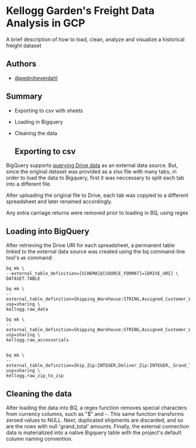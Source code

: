 
# Kellogg Garden's Freight Data Analysis in GCP

A brief description of how to load, clean, analyze and visualize a historical freight dataset


## Authors

- [@pedroheyerdahl](https://github.com/pedroheyerdahl/)
## Summary

- Exporting to csv with sheets

- Loading in Bigquery
- Cleaning the data

  ## Exporting to csv

BigQuery supports [querying Drive data](https://cloud.google.com/bigquery/external-data-drive) as an external data source. But, since the original dataset was provided as a xlsx file with many tabs,
in order to load the data to Bigquery, first it was neccessary to split each tab into a different file.

After uploading the original file to Drive, each tab was copyied to a different spreadsheet and later renamed accordingly.

Any extra carriage returns were removed prior to loading in BQ, using regex 

## Loading into BigQuery
After retrieving the Drive URI for each spreadsheet, a permanent table linked to the external data source was created using the bq command-line tool's `mk` command:
```
bq mk \
--external_table_definition=[SCHEMA]@[SOURCE_FORMAT]=[DRIVE_URI] \
DATASET.TABLE
```
```
bq mk \
--external_table_definition=Shipping_Warehouse:STRING,Assigned_Customer_Warehouse:STRING,Base_T_L_H_Nbr:INTEGER,SO____T_R_:STRING,Customer:INTEGER,custname:STRING,shipdate:DATE,Zip:STRING,Has_Stops_Over:BOOLEAN,_Contract__Freight_:STRING,_Freight_Amount_:STRING,_Discrepancy_Amount_:STRING,_Grand_Total_:STRING,T_L_H_Comments:STRING,Posted:STRING,Customer_PO_Number:STRING,Carrier:STRING,Shipment_:STRING,State:STRING@GOOGLE_SHEETS=https://docs.google.com/spreadsheets/d/1lHzmgg0C9kXHTFI3a5d_AORTB_CB7xTG44pIcvRGYGM/edit?usp=sharing \
kellogg.raw_data

bq mk \
--external_table_definition=Shipping_Warehouse:STRING,Assigned_Customer_Warehouse:STRING,Base_T_L_H_Nbr:INTEGER,SO____T_R_:STRING,Customer:INTEGER,custname:STRING,shipdate:DATE,Zip:STRING,Has_Stops_Over:BOOLEAN,_Contract__Freight_:STRING,_Freight_Amount_:STRING,_Discrepancy_Amount_:STRING,_Grand_Total_:STRING,T_L_H_Comments:STRING,Posted:STRING,Customer_PO_Number:STRING,Carrier:STRING,Shipment_:STRING,State:STRING@GOOGLE_SHEETS=https://docs.google.com/spreadsheets/d/1n1km521AlxMzY8NmHPht4KnJXDtI_NQF3Imt_XP_1wY/edit?usp=sharing \
kellogg.raw_accessorials


bq mk \
--external_table_definition=Ship_Zip:INTEGER,Deliver_Zip:INTEGER,_Grand_Total_:STRING,State:STRING,Customer:INTEGER,custname:STRING,shipdate:DATE,Has_Stops_Over:BOOLEAN,_Contract__Freight_:STRING,_Freight_Amount_:STRING,_Discrepancy_Amount_:STRING,T_L_H_Comments:STRING,Posted:BOOLEAN,Customer_PO_Number:STRING,Carrier:STRING,Shipment_:STRING@GOOGLE_SHEETS=https://docs.google.com/spreadsheets/d/1n4dAba8CmGCKxr70yf0Z7xO5xxdwO7iBTOecLRLgi2s/edit?usp=sharing \
kellogg.raw_zip_to_zip
```
## Cleaning the data
After loading the data into BQ, a regex function removes special characters from currency columns, such as "$" and -. This same function transforms zeroed values to NULL.
Next, duplicated shipments are discarded, and so are the rows with null 'grand_total' amounts. 
Finally, the external connection data is materialized into a native Bigquery table with the project's default column naming convention.

